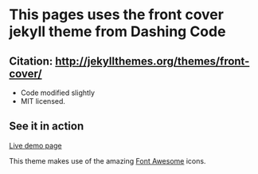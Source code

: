 # This pages uses the front cover jekyll theme from Dashing Code

## Citation: http://jekyllthemes.org/themes/front-cover/
* Code modified slightly
* MIT licensed.

## See it in action
<a href="https://dashingcode.github.io/front-cover/">Live demo page</a>

This theme makes use of the amazing <a href="http://fontawesome.io/">Font Awesome</a> icons.
